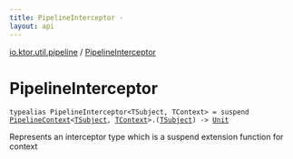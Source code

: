 ```yaml
---
title: PipelineInterceptor - 
layout: api
---
```


<div class='api-docs-breadcrumbs'><a href="index.html">io.ktor.util.pipeline</a> / <a href="./-pipeline-interceptor.html">PipelineInterceptor</a></div>

# PipelineInterceptor

<div class="signature"><code><span class="keyword">typealias </span><span class="identifier">PipelineInterceptor</span><span class="symbol">&lt;</span><span class="identifier">TSubject</span><span class="symbol">, </span><span class="identifier">TContext</span><span class="symbol">&gt;</span>&nbsp;<span class="symbol">=</span>&nbsp;<span class="keyword">suspend </span><a href="-pipeline-context/index.html"><span class="identifier">PipelineContext</span></a><span class="symbol">&lt;</span><a href="-pipeline-interceptor.html#TSubject"><span class="identifier">TSubject</span></a><span class="symbol">,</span>&nbsp;<a href="-pipeline-interceptor.html#TContext"><span class="identifier">TContext</span></a><span class="symbol">&gt;</span><span class="symbol">.</span><span class="symbol">(</span><a href="-pipeline-interceptor.html#TSubject"><span class="identifier">TSubject</span></a><span class="symbol">)</span>&nbsp;<span class="symbol">-&gt;</span>&nbsp;<a href="https://kotlinlang.org/api/latest/jvm/stdlib/kotlin/-unit/index.html"><span class="identifier">Unit</span></a></code></div>

Represents an interceptor type which is a suspend extension function for context

